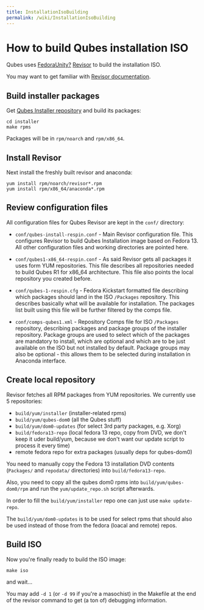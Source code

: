 ```yaml
---
title: InstallationIsoBuilding
permalink: /wiki/InstallationIsoBuilding
---
```


How to build Qubes installation ISO
===================================

Qubes uses [FedoraUnity?](/wiki/FedoraUnity) [​Revisor](http://revisor.fedoraunity.org/) to build the installation ISO.

You may want to get familiar with [​Revisor documentation](http://revisor.fedoraunity.org/documentation).

Build installer packages
------------------------

Get [​Qubes Installer repository](http://git.qubes-os.org/?p=smoku/installer) and build its packages:

``` {.wiki}
cd installer
make rpms
```

Packages will be in `rpm/noarch` and `rpm/x86_64`.

Install Revisor
---------------

Next install the freshly built revisor and anaconda:

``` {.wiki}
yum install rpm/noarch/revisor*.rpm
yum install rpm/x86_64/anaconda*.rpm
```

Review configuration files
--------------------------

All configuration files for Qubes Revisor are kept in the ```conf/``` directory:

-   ```conf/qubes-install-respin.conf``` - Main Revisor configuration file. This configures Revisor to build Qubes Installation image based on Fedora 13. All other configuration files and working directories are pointed here.

-   ```conf/qubes1-x86_64-respin.conf``` - As said Revisor gets all packages it uses form YUM repositories. This file describes all repositories needed to build Qubes R1 for x86\_64 architecture. This file also points the local repository you created before.

-   ```conf/qubes-1-respin.cfg``` - Fedora Kickstart formatted file describing which packages should land in the ISO `/Packages` repository. This describes basically what will be available for installation. The packages list built using this file will be further filtered by the comps file.

-   ```conf/comps-qubes1.xml``` - Repository Comps file for ISO `/Packages` repository, describing packages and package groups of the installer repository. Package groups are used to select which of the packages are mandatory to install, which are optional and which are to be just available on the ISO but not installed by default. Package groups may also be optional - this allows them to be selected during installation in Anaconda interface.

Create local repository
-----------------------

Revisor fetches all RPM packages from YUM repositories. We currently use 5 repositories:

-   ```build/yum/installer``` (installer-related rpms)
-   ```build/yum/qubes-dom0``` (all the Qubes stuff)
-   ```build/yum/dom0-updates``` (for select 3rd party packages, e.g. Xorg)
-   ```build/fedora13-repo``` (local fedora 13 repo, copy from DVD, we don't keep it uder build/yum, because we don't want our update script to process it every time)
-   remote fedora repo for extra packages (usually deps for qubes-dom0)

You need to manually copy the Fedora 13 installation DVD contents (```Packages/``` and ```repodata/``` directories) into ```build/fedora13-repo```.

Also, you need to copy all the qubes dom0 rpms into ```build/yum/qubes-dom0/rpm``` and run the ```yum/update_repo.sh``` script afterwards.

In order to fill the ```build/yum/installer``` repo one can just use ```make update-repo```.

The ```build/yum/dom0-updates``` is to be used for select rpms that should also be used instead of those from the fedora (loacal and remote) repos.

Build ISO
---------

Now you're finally ready to build the ISO image:

``` {.wiki}
make iso
```

and wait...

You may add `-d 1` (or `-d 99` if you're a masochist) in the Makefile at the end of the revisor command to get (a ton of) debugging information.
